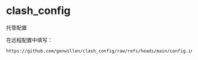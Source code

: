 # clash_config
托管配置


在远程配置中填写：
```
https://github.com/genwillen/clash_config/raw/refs/heads/main/config.ini
```
